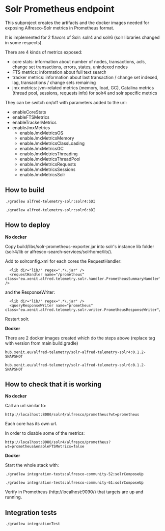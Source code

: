 # Solr Prometheus endpoint

This subproject creates the artifacts and the docker images needed for exposing Alfresco-Solr metrics in Prometheus format.

It is implemented for 2 flavors of Solr: solr4 and solr6 (solr libraries changed in some respects).

There are 4 kinds of metrics exposed:

* core stats: information about number of nodes, transactions, acls, change set transactions, errors, states, unindexed nodes
* FTS metrics: information about full text search
* tracker metrics: information about last transaction / change set indexed, lag, transactions / change sets remaining
* jmx metrics: jvm-related metrics (memory, load, GC), Catalina metrics (thread pool, sessions, requests info) for solr4 and solr specific metrics

They can be switch on/off with parameters added to the url:

* enableCoreStats
* enableFTSMetrics
* enableTrackerMetrics
* enableJmxMetrics
    * enableJmxMetricsOS
    * enableJmxMetricsMemory
    * enableJmxMetricsClassLoading
    * enableJmxMetricsGC
    * enableJmxMetricsThreading
    * enableJmxMetricsThreadPool
    * enableJmxMetricsRequests
    * enableJmxMetricsSessions
    * enableJmxMetricsSolr

## How to build

    ./gradlew alfred-telemetry-solr:solr4:bDI

    ./gradlew alfred-telemetry-solr:solr6:bDI

## How to deploy

**No docker** 

Copy build/libs/solr-prometheus-exporter.jar into solr's instance lib folder (solr4/lib or alfresco-search-services/solrhome/lib/).

Add to solrconfig.xml for each cores the RequestHandler:

      <lib dir="lib/" regex=".*\.jar" />
      <requestHandler name="/prometheus" class="eu.xenit.alfred.telemetry.solr.handler.PrometheusSummaryHandler" />
      
and the ResponseWriter:

      <lib dir="lib/" regex=".*\.jar" />
      <queryResponseWriter name="prometheus" class="eu.xenit.alfred.telemetry.solr.writer.PrometheusResponseWriter"/>
      
      
Restart solr.

**Docker**

There are 2 docker images created which do the steps above (replace tag with version from main build.gradle)

    hub.xenit.eu/alfred-telemetry/solr-alfred-telemetry-solr4:0.1.2-SNAPSHOT
    
    hub.xenit.eu/alfred-telemetry/solr-alfred-telemetry-solr6:0.1.2-SNAPSHOT

## How to check that it is working

**No docker**

Call an url similar to:

    http://localhost:8080/solr4/alfresco/prometheus?wt=prometheus
    
Each core has its own url.
    
In order to disable some of the metrics:

    http://localhost:8080/solr4/alfresco/prometheus?wt=prometheus&enableFTSMetrics=false
 
**Docker**

Start the whole stack with:
    
    ./gradlew integration-tests:alfresco-community-52:solrComposeUp
    
    ./gradlew integration-tests:alfresco-community-61:solrComposeUp
    
Verify in Prometheus (http://localhost:9090/) that targets are up and running.

## Integration tests

    ./gradlew integrationTest
